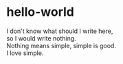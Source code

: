 # hello-world
I don't know what should I write here,  
so I would write nothing.  
Nothing means simple, simple is good.  
I love simple.
